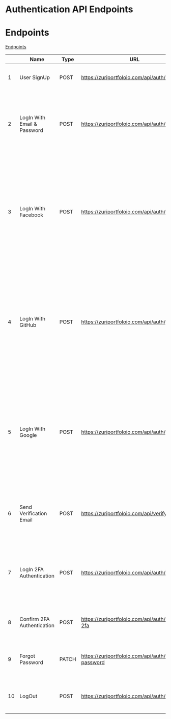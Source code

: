 # Authentication API Endpoints


# Endpoints

[Endpoints](csv/Endpoints.csv)

|  | Name | Type | URL | Description |
| --- | --- | --- | --- | --- |
| 1 | User SignUp | POST | https://zuriportfoloio.com/api/auth/signup | Handles user registration and sign-up processes. |
| 2 | LogIn With Email & Password | POST | https://zuriportfoloio.com/api/auth/login | Facilitates user authentication and login using the provided email and password credentials of a user. |
| 3 | LogIn With Facebook | POST | https://zuriportfoloio.com/api/auth/facebook | Facilitates user authentication and login using Facebook's OAuth (Open Authorization) authentication system. This endpoint allows users to log in by using their Facebook account credentials. |
| 4 | LogIn With GitHub | POST | https://zuriportfoloio.com/api/auth/github | Facilitates user authentication and login using GitHub's OAuth (Open Authorization) authentication system. This endpoint allows users to log in by using their GitHub account credentials. |
| 5 | LogIn With Google | POST | https://zuriportfoloio.com/api/auth/google | Facilitates user authentication and login using Google's OAuth (Open Authorization) authentication system. This endpoint allows users to log in by using their Google account credentials. |
| 6 | Send Verification Email | POST | https://zuriportfoloio.com/api/verify-email | Handles the verification and confirmation of the authenticity of a user's email address. |
| 7 | LogIn 2FA Authentication | POST | https://zuriportfoloio.com/api/auth/2fa-auth | Facilitates Two-Factor Authentication (2FA) for user authentication using user’s email and a time-based one time passcode. |
| 8 | Confirm 2FA Authentication | POST | https://zuriportfoloio.com/api/auth/confirm-2fa | Confirms the Two-Factor Authentication (2FA) sent to the user |
| 9 | Forgot Password | PATCH | https://zuriportfoloio.com/api/auth/forgot-password | Handles the process of resetting a user's forgotten password. |
| 10 | LogOut | POST | https://zuriportfoloio.com/api/auth/logout | Allows users to log out or terminate their current session. |


